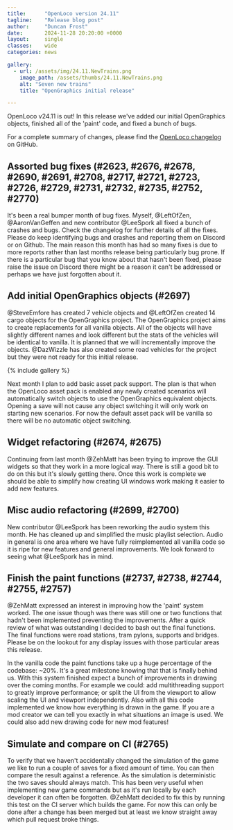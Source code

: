 ```yaml
---
title:      "OpenLoco version 24.11"
tagline:    "Release blog post"
author:     "Duncan Frost"
date:       2024-11-28 20:20:00 +0000
layout:     single
classes:    wide
categories: news

gallery:
  - url: /assets/img/24.11.NewTrains.png
    image_path: /assets/thumbs/24.11.NewTrains.png
    alt: "Seven new trains"
    title: "OpenGraphics initial release"

---
```


OpenLoco v24.11 is out! In this release we've added our initial OpenGraphics objects,
finished all of the 'paint' code, and fixed a bunch of bugs.

For a complete summary of changes, please find the
[OpenLoco changelog](https://github.com/OpenLoco/OpenLoco/releases/tag/v24.11) on GitHub.

## Assorted bug fixes (#2623, #2676, #2678, #2690, #2691, #2708, #2717, #2721, #2723, #2726, #2729, #2731, #2732, #2735, #2752, #2770)

It's been a real bumper month of bug fixes. Myself, @LeftOfZen, @AaronVanGeffen and new contributor
@LeeSpork all fixed a bunch of crashes and bugs. Check the changelog for further details of all the
fixes. Please do keep identifying bugs and crashes and reporting them on Discord or on Github. The
main reason this month has had so many fixes is due to more reports rather than last months release
being particularly bug prone. If there is a particular bug that you know about that hasn't been 
fixed, please raise the issue on Discord there might be a reason it can't be addressed or perhaps we
have just forgotten about it.

## Add initial OpenGraphics objects (#2697)

@SteveEmfore has created 7 vehicle objects and @LeftOfZen created 14 cargo objects for the
OpenGraphics project. The OpenGraphics project aims to create replacements for all vanilla
objects. All of the objects will have slightly different names and look different but the stats of
the vehicles will be identical to vanilla. It is planned that we will incrementally improve the
objects. @DazWizzle has also created some road vehicles for the project but they were not ready for
this initial release.

{% include gallery %}

Next month I plan to add basic asset pack support. The plan is that when the OpenLoco asset pack
is enabled any newly created scenarios will automatically switch objects to use the OpenGraphics
equivalent objects. Opening a save will not cause any object switching it will only work on
starting new scenarios. For now the default asset pack will be vanilla so there will be no
automatic object switching.

## Widget refactoring (#2674, #2675)

Continuing from last month @ZehMatt has been trying to improve the GUI widgets so that they work in
a more logical way. There is still a good bit to do on this but it's slowly getting there. Once this
work is complete we should be able to simplify how creating UI windows work making it easier to add
new features.

## Misc audio refactoring (#2699, #2700)

New contributor @LeeSpork has been reworking the audio system this month. He has cleaned up and
simplified the music playlist selection. Audio in general is one area where we have fully
reimplemented all vanilla code so it is ripe for new features and general improvements. We look
forward to seeing what @LeeSpork has in mind.

## Finish the paint functions (#2737, #2738, #2744, #2755, #2757)

@ZehMatt expressed an interest in improving how the 'paint' system worked. The one issue though
was there was still one or two functions that hadn't been implemented preventing the improvements.
After a quick review of what was outstanding I decided to bash out the final functions. The final
functions were road stations, tram pylons, supports and bridges. Please be on the lookout for any
display issues with those particular areas this release.

In the vanilla code the paint functions take up a huge percentage of the codebase: ~20%. It's a great
milestone knowing that that is finally behind us. With this system finished expect a bunch of
improvements in drawing over the coming months. For example we could: add multithreading support to greatly
improve performance; or split the UI from the viewport to allow scaling the UI and viewport
independently. Also with all this code implemented we know how everything is drawn in the game. If
you are a mod creator we can tell you exactly in what situations an image is used. We could also
add new drawing code for new mod features!

## Simulate and compare on CI (#2765)

To verify that we haven't accidentally changed the simulation of the game we like to run a couple
of saves for a fixed amount of time. You can then compare the result against a reference. As the
simulation is deterministic the two saves should always match. This has been very useful when
implementing new game commands but as it's run locally by each developer it can often be forgotten.
@ZehMatt decided to fix this by running this test on the CI server which builds the game. For now
this can only be done after a change has been merged but at least we know straight away which pull
request broke things.

